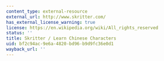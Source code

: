 ```yaml
---
content_type: external-resource
external_url: http://www.skritter.com/
has_external_license_warning: true
license: https://en.wikipedia.org/wiki/All_rights_reserved
status: ''
title: Skritter / Learn Chinese Characters
uid: bf2c94ac-9e6a-4820-bd96-b9d9fc36e0d1
wayback_url: ''
---
```

